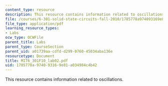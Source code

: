 ```yaml
---
content_type: resource
description: This resource contains information related to oscillations.
file: /courses/6-301-solid-state-circuits-fall-2010/1785778a974093169e81a034984c4b42_MIT6_301F10_lab02.pdf
file_type: application/pdf
learning_resource_types:
- Labs
ocw_type: OCWFile
parent_title: Labs
parent_type: CourseSection
parent_uid: a01739aa-cdfd-d299-0760-45034aba136e
resourcetype: Document
title: MIT6_301F10_lab02.pdf
uid: 1785778a-9740-9316-9e81-a034984c4b42
---
```

This resource contains information related to oscillations.

